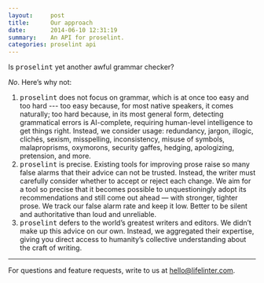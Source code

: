 ```yaml
---
layout:     post
title:      Our approach
date:       2014-06-10 12:31:19
summary:    An API for proselint.
categories: proselint api
---
```


<p>Is <tt>proselint</tt> yet another awful grammar checker?</p>
<p><em>No</em>. Here&rsquo;s why not:</p>
<ol>
  <li><tt>proselint</tt> does not focus on grammar, which is at once too easy and too hard --- too easy because, for most native speakers, it comes naturally; too hard because, in its most general form, detecting grammatical errors is AI-complete, requiring human-level intelligence to get things right. Instead, we consider usage: redundancy, jargon, illogic, clichés, sexism, misspelling, inconsistency, misuse of symbols, malaproprisms, oxymorons, security gaffes, hedging, apologizing, pretension, and more.</li>
  <li><tt>proselint</tt> is precise. Existing tools for improving prose raise so many false alarms that their advice can not be trusted. Instead, the writer must carefully consider whether to accept or reject each change. We aim for a tool so precise that it becomes possible to unquestioningly adopt its recommendations and still come out ahead &mdash; with stronger, tighter prose. We track our false alarm rate and keep it low. Better to be silent and authoritative than loud and unreliable.</li>
  <li><tt>proselint</tt> defers to the world&rsquo;s greatest writers and editors. We didn&rsquo;t make up this advice on our own. Instead, we aggregated their expertise, giving you direct access to humanity&rsquo;s collective understanding about the craft of writing.</li>
</ol>

<hr/>

For questions and feature requests, write to us at <a href="mailto:hello@lifelinter.com">hello@lifelinter.com</a>.

